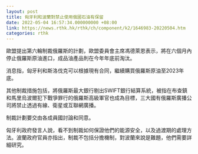 ```yaml
---
layout: post
title: 匈牙利和波蘭對禁止使用俄國石油有保留
date: 2022-05-04 16:57:34.000000000 +08:00
link: https://news.rthk.hk/rthk/ch/component/k2/1646983-20220504.htm
categories: rthk
---
```


歐盟提出第六輪制裁俄羅斯的計劃，歐盟委員會主席馮德萊恩表示，將在六個月內停止俄羅斯原油進口，成品油產品則在今年年底前淘汰。

消息指，匈牙利和斯洛伐克可以根據現有合同，繼續購買俄羅斯原油至2023年底。

其他制裁措施包括，將俄羅斯最大銀行剔出SWIFT銀行結算系統，被指在布查鎮和馬里烏波爾犯下戰爭罪行的俄羅斯高級軍官也成為目標，三大國有俄羅斯廣播公司將禁止透過有線、衛星或互聯網廣播。

制裁計劃要交由各成員國討論和同意。

匈牙利政府發言人說，看不到制裁如何保證他們的能源安全，以及過渡期的處理方法。波蘭政府官員亦指出，制裁不包括分擔機制，對波蘭來說是難題，他們需要詳細研究。
